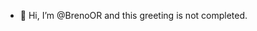 - 👋 Hi, I’m @BrenoOR and this greeting is not completed.

<!---
BrenoOR/BrenoOR is a ✨ special ✨ repository because its `README.md` (this file) appears on your GitHub profile.
You can click the Preview link to take a look at your changes.
--->
